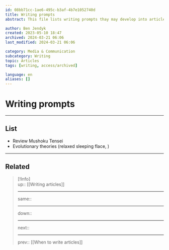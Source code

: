 ```yaml
---
id: 08bb71cc-1ae6-495c-b3af-4b7e1052740d
title: Writing prompts
abstract: This file lists writing prompts thay may develop into articles.

author: Ben Jendyk
created: 2023-05-10 18:47
archived: 2024-03-21 06:06
last_modified: 2024-03-21 06:06

category: Media & Communication
subcategory: Writing
topic: Articles
tags: [writing, access/archived]

language: en
aliases: []
---
```


# Writing prompts

---

## List

- Review Mushoku Tensei
- Evolutionary theories (relaxed sleeping flace, )

---

## Related 

> [!Info]  
> up:: [[Writing articles]]
> - ---
> same::
> - ---
> down::
> - ---
> next::
> - ---
> prev:: [[When to write articles]]
